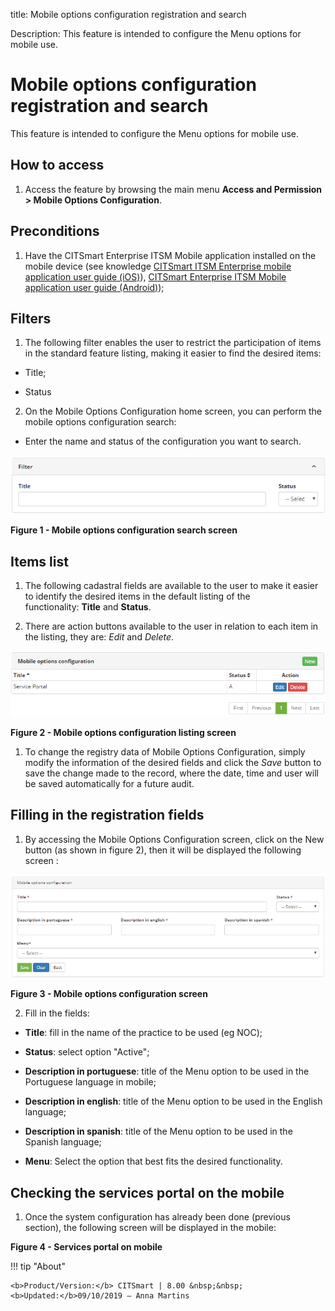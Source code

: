title: Mobile options configuration registration and search

Description: This feature is intended to configure the Menu options for mobile use.

# Mobile options configuration registration and search

This feature is intended to configure the Menu options for mobile use.

How to access
-------------

1.  Access the feature by browsing the main menu **Access and Permission \>
    Mobile Options Configuration**.

Preconditions
-------------

1.  Have the CITSmart Enterprise ITSM Mobile application installed on the mobile
    device (see knowledge [CITSmart ITSM Enterprise mobile application user
    guide (iOS)][1]), [CITSmart Enterprise ITSM Mobile application user guide
    (Android)][2]);

Filters
-------

1.  The following filter enables the user to restrict the participation of items
    in the standard feature listing, making it easier to find the desired items:

  -   Title;

  -   Status

2.  On the Mobile Options Configuration home screen, you can perform the mobile
    options configuration search:

-   Enter the name and status of the configuration you want to search.

![Criar](images/options-1.png)

**Figure 1 - Mobile options configuration search screen**

Items list
----------

1.  The following cadastral fields are available to the user to make it easier
    to identify the desired items in the default listing of the
    functionality: **Title** and **Status**.

2.  There are action buttons available to the user in relation to each item in
    the listing, they are: *Edit* and *Delete*.

![Criar](images/options-2.png)

**Figure 2 - Mobile options configuration listing screen**

1.  To change the registry data of Mobile Options Configuration, simply modify
    the information of the desired fields and click the *Save* button to save
    the change made to the record, where the date, time and user will be saved
    automatically for a future audit.

Filling in the registration fields
----------------------------------

1.  By accessing the Mobile Options Configuration screen, click on the New
    button (as shown in figure 2), then it will be displayed the following
    screen :

![Criar](images/options-3.png)

**Figure 3 - Mobile options configuration screen**

2.  Fill in the fields:

-   **Title**: fill in the name of the practice to be used (eg NOC);

-   **Status**: select option "Active";

-   **Description in portuguese**: title of the Menu option to be used in the
    Portuguese language in mobile;

-   **Description in english**: title of the Menu option to be used in the
    English language;

-   **Description in spanish**: title of the Menu option to be used in the
    Spanish language;

-   **Menu**: Select the option that best fits the desired functionality.

Checking the services portal on the mobile
------------------------------------------

1.  Once the system configuration has already been done (previous section), the
    following screen will be displayed in the mobile:

**Figure 4 - Services portal on mobile**



!!! tip "About"

    <b>Product/Version:</b> CITSmart | 8.00 &nbsp;&nbsp;
    <b>Updated:</b>09/10/2019 – Anna Martins
    
[1]:/en-us/citsmart-platform-7/additional-features/mobile-and-field-service/apps/ios.html

[2]:/en-us/citsmart-platform-7/additional-features/mobile-and-field-service/apps/android.html
